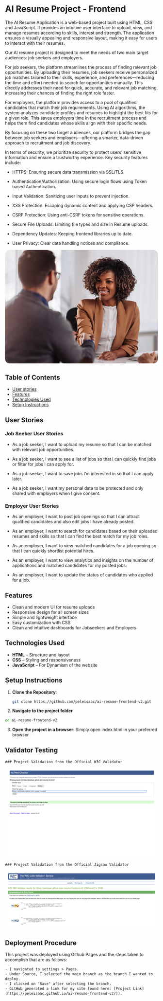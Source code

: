 # AI Resume Project - Frontend
The AI Resume Application is a web-based project built using HTML, CSS and JavaScript. It provides an intuitive user interface to upload, view, and manage resumes according to skills, interest and strength. The application ensures a visually appealing and responsive layout, making it easy for users to interact with their resumes.

Our AI resume project is designed to meet the needs of two main target audiences: job seekers and employers.

For job seekers, the platform streamlines the process of finding relevant job opportunities. By uploading their resumes, job seekers receive personalized job matches tailored to their skills, experience, and preferences—reducing the time and effort needed to search for opportunities manually. This directly addresses their need for quick, accurate, and relevant job matching, increasing their chances of finding the right role faster.

For employers, the platform provides access to a pool of qualified candidates that match their job requirements. Using AI algorithms, the system analyzes candidate profiles and resumes to highlight the best fits for a given role. This saves employers time in the recruitment process and helps them find candidates whose skills align with their specific needs.

By focusing on these two target audiences, our platform bridges the gap between job seekers and employers—offering a smarter, data-driven approach to recruitment and job discovery.

In terms of security, we prioritize security to protect users’ sensitive information and ensure a trustworthy experience. Key security features include:

- HTTPS: Ensuring secure data transmission via SSL/TLS.

- Authentication/Authorization: Using secure login flows using Token based Authentication.

- Input Validation: Sanitizing user inputs to prevent injection.

- XSS Protection: Escaping dynamic content and applying CSP headers.

- CSRF Protection: Using anti-CSRF tokens for sensitive operations.

- Secure File Uploads: Limiting file types and size in Resume uploads.

- Dependency Updates: Keeping frontend libraries up to date.

- User Privacy: Clear data handling notices and compliance.

![Screenshot of the Landing page](https://github.com/peleisaac/ai-resume-frontend-v2/blob/main/assets/landing-page-image.png)

## Table of Contents
- [User stories](#user-stories)
- [Features](#features)
- [Technologies Used](#technologies-used)
- [Setup Instructions](#setup-instructions)


## User Stories
### Job Seeker User Stories
- As a job seeker, I want to upload my resume so that I can be matched with relevant job opportunities.

- As a job seeker, I want to see a list of jobs so that I can quickly find jobs or filter for jobs I can apply for.

- As a job seeker, I want to save jobs I’m interested in so that I can apply later.

- As a job seeker, I want my personal data to be protected and only shared with employers when I give consent.

### Employer User Stories
- As an employer, I want to post job openings so that I can attract qualified candidates and also edit jobs I have already posted.

- As an employer, I want to search for candidates based on their uploaded resumes and skills so that I can find the best match for my job roles.

- As an employer, I want to view matched candidates for a job opening so that I can quickly shortlist potential hires.

- As an employer, I want to view analytics and insights on the number of applications and matched candidates for my posted jobs.

- As an employer, I want to update the status of candidates who applied for a job.


## Features 
- Clean and modern UI for resume uploads
- Responsive design for all screen sizes
- Simple and lightweight interface
- Easy customization with CSS
- Clean and intuitive dashboards for Jobseekers and Employers


## Technologies Used

- **HTML** – Structure and layout
- **CSS** – Styling and responsiveness
- **JavaScript** – For Dynamism of the website

## Setup Instructions

1. **Clone the Repository**:
   ```bash
   git clone https://github.com/peleisaac/ai-resume-frontend-v2.git
   ```

2. **Navigate to the project folder**
  ```bash
  cd ai-resume-frontend-v2
  ```

3. **Open the project in a browser**: Simply open index.html in your preferred browser

## Validator Testing
    ### Project Validation from the Official W3C Validator
   ![Screenshot of the Official W3C Validator](https://github.com/peleisaac/ai-resume-frontend-v2/blob/main/assets/w3schools-validator.png)
   
    ### Project Validation from the Official Jigsaw Validator
   ![Screenshot of the Official Jigsaw Validator](https://github.com/peleisaac/ai-resume-frontend-v2/blob/main/assets/jigsaw-validator.png)

## Deployment Procedure
This project was deployed using Github Pages and the steps taken to accomplish that are as follows:

    - I navigated to settings > Pages.
    - Under Source, I selected the main branch as the branch I wanted to deploy.
    - I clicked on "Save" after selecting the branch.
    - GitHub generated a link for my site found here: [Project Link](https://peleisaac.github.io/ai-resume-frontend-v2/)).

